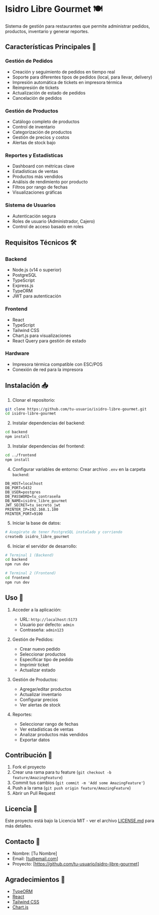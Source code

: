 # Isidro Libre Gourmet 🍽️

Sistema de gestión para restaurantes que permite administrar pedidos, productos, inventario y generar reportes.

## Características Principales 🌟

### Gestión de Pedidos
- Creación y seguimiento de pedidos en tiempo real
- Soporte para diferentes tipos de pedidos (local, para llevar, delivery)
- Impresión automática de tickets en impresora térmica
- Reimpresión de tickets
- Actualización de estado de pedidos
- Cancelación de pedidos

### Gestión de Productos
- Catálogo completo de productos
- Control de inventario
- Categorización de productos
- Gestión de precios y costos
- Alertas de stock bajo

### Reportes y Estadísticas
- Dashboard con métricas clave
- Estadísticas de ventas
- Productos más vendidos
- Análisis de rendimiento por producto
- Filtros por rango de fechas
- Visualizaciones gráficas

### Sistema de Usuarios
- Autenticación segura
- Roles de usuario (Administrador, Cajero)
- Control de acceso basado en roles

## Requisitos Técnicos 🛠️

### Backend
- Node.js (v14 o superior)
- PostgreSQL
- TypeScript
- Express.js
- TypeORM
- JWT para autenticación

### Frontend
- React
- TypeScript
- Tailwind CSS
- Chart.js para visualizaciones
- React Query para gestión de estado

### Hardware
- Impresora térmica compatible con ESC/POS
- Conexión de red para la impresora

## Instalación 📥

1. Clonar el repositorio:
```bash
git clone https://github.com/tu-usuario/isidro-libre-gourmet.git
cd isidro-libre-gourmet
```

2. Instalar dependencias del backend:
```bash
cd backend
npm install
```

3. Instalar dependencias del frontend:
```bash
cd ../frontend
npm install
```

4. Configurar variables de entorno:
Crear archivo `.env` en la carpeta `backend`:
```env
DB_HOST=localhost
DB_PORT=5432
DB_USER=postgres
DB_PASSWORD=tu_contraseña
DB_NAME=isidro_libre_gourmet
JWT_SECRET=tu_secreto_jwt
PRINTER_IP=192.168.1.100
PRINTER_PORT=9100
```

5. Iniciar la base de datos:
```bash
# Asegúrate de tener PostgreSQL instalado y corriendo
createdb isidro_libre_gourmet
```

6. Iniciar el servidor de desarrollo:
```bash
# Terminal 1 (Backend)
cd backend
npm run dev

# Terminal 2 (Frontend)
cd frontend
npm run dev
```

## Uso 🚀

1. Acceder a la aplicación:
   - URL: `http://localhost:5173`
   - Usuario por defecto: `admin`
   - Contraseña: `admin123`

2. Gestión de Pedidos:
   - Crear nuevo pedido
   - Seleccionar productos
   - Especificar tipo de pedido
   - Imprimir ticket
   - Actualizar estado

3. Gestión de Productos:
   - Agregar/editar productos
   - Actualizar inventario
   - Configurar precios
   - Ver alertas de stock

4. Reportes:
   - Seleccionar rango de fechas
   - Ver estadísticas de ventas
   - Analizar productos más vendidos
   - Exportar datos

## Contribución 🤝

1. Fork el proyecto
2. Crear una rama para tu feature (`git checkout -b feature/AmazingFeature`)
3. Commit tus cambios (`git commit -m 'Add some AmazingFeature'`)
4. Push a la rama (`git push origin feature/AmazingFeature`)
5. Abrir un Pull Request

## Licencia 📄

Este proyecto está bajo la Licencia MIT - ver el archivo [LICENSE.md](LICENSE.md) para más detalles.

## Contacto 📧

- Nombre: [Tu Nombre]
- Email: [tu@email.com]
- Proyecto: [https://github.com/tu-usuario/isidro-libre-gourmet]

## Agradecimientos 🙏

- [TypeORM](https://typeorm.io/)
- [React](https://reactjs.org/)
- [Tailwind CSS](https://tailwindcss.com/)
- [Chart.js](https://www.chartjs.org/) 